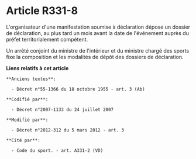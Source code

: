 # Article R331-8

L'organisateur  d'une manifestation soumise à déclaration dépose un dossier de  déclaration, au plus tard un mois avant la
date de l'événement auprès du  préfet territorialement compétent. 

Un arrêté  conjoint du ministre de l'intérieur et du ministre chargé des sports  fixe la composition et les modalités de
dépôt des dossiers de  déclaration.

**Liens relatifs à cet article**

	**Anciens textes**:

	  - Décret n°55-1366 du 18 octobre 1955 - art. 3 (Ab)

	**Codifié par**:

	  - Décret n°2007-1133 du 24 juillet 2007

	**Modifié par**:

	  - Décret n°2012-312 du 5 mars 2012 - art. 3

	**Cité par**:

	  - Code du sport. - art. A331-2 (VD)
